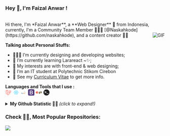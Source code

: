 ### Hey 👋, I'm Faizal Anwar !
<br />
Hi there, I'm *Faizal Anwar**, a **Web Designer**  🚀 from Indonesia, currently, I'm a Community Team Member 🙍🏽‍♂️ [@Naskahkode](https://github.com/naskahkode), and a content creator 👨‍🎨 

  
  <img align="right" alt="GIF" src="https://2.bp.blogspot.com/-AU4dJ99ahuI/WcSTNTslcJI/AAAAAAAACIg/jqQTpHui66g8L_Il3eMUXfJywMJ7bowEgCLcBGAs/s400/tired.gif" />

**Talking about Personal Stuffs:**

- 👨🏽‍💻 I’m currently designing and developing websites;
- 🌱 I’m currently learning Larareact ~✨; 
- 🤔 My interests are with front-end & web designing;
- 💼 I’m an IT student at Polytechnic Stikom Cirebon
- 📝 See my [Curriculum Vitae](https://faizalanwar.github.io/) to get more info.


**Languages and Tools that I use :**  
<code><img height="20" src="https://raw.githubusercontent.com/github/explore/80688e429a7d4ef2fca1e82350fe8e3517d3494d/topics/laravel/laravel.png"></code>
<code><img height="20" src="https://raw.githubusercontent.com/github/explore/80688e429a7d4ef2fca1e82350fe8e3517d3494d/topics/react/react.png"></code>
<code><img height="20" src="https://raw.githubusercontent.com/github/explore/80688e429a7d4ef2fca1e82350fe8e3517d3494d/topics/mysql/mysql.png"></code>
<code><img height="20" src="https://raw.githubusercontent.com/github/explore/80688e429a7d4ef2fca1e82350fe8e3517d3494d/topics/bootstrap/bootstrap.png"></code>
<code><img height="20" src="https://raw.githubusercontent.com/github/explore/80688e429a7d4ef2fca1e82350fe8e3517d3494d/topics/git/git.png"></code>
<code><img height="20" src="https://raw.githubusercontent.com/github/explore/80688e429a7d4ef2fca1e82350fe8e3517d3494d/topics/terminal/terminal.png"></code>



<details>
<summary> <b> My Github Statistic 🐱‍🏍 </b> <i>(click to expand!)</i> </summary>
  <br />
  
 [![Syauqi's github stats](https://github-readme-stats.vercel.app/api?username=faizalanwar)](https://gist.github.com/faizalanwar/7f24815eb518ef61cdfdd98988ec12b1)
 
  </details>

<h3> Check 🐱‍🏍, Most Popular Repositories: </h3>
<a href="https://github.com/faizalanwar/api">
  <img align="left" src="https://github-readme-stats.vercel.app/api/pin/?username=faizalanwar&repo=api" />
</a>
